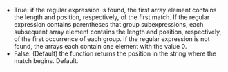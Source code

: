 - True: if the regular expression is found, the first array element contains the length and position, respectively, of the first match.
If the regular expression contains parentheses that group subexpressions, each subsequent array element contains the length and position, respectively, of the first occurrence of each group.
If the regular expression is not found, the arrays each contain one element with the value 0.
- False: (Default) the function returns the position in the string where the match begins. Default.